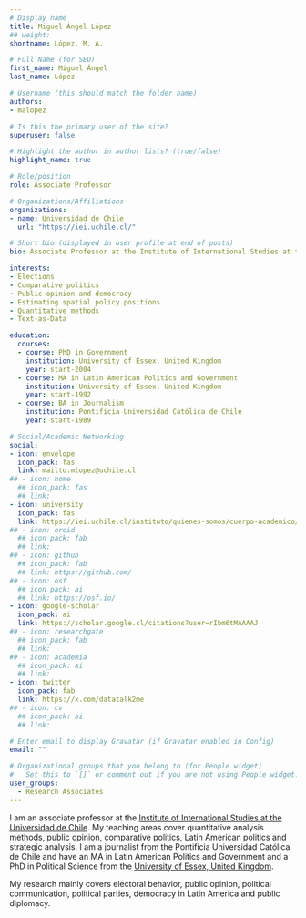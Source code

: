 ```yaml
---
# Display name
title: Miguel Ángel López
## weight: 
shortname: López, M. A.

# Full Name (for SEO)
first_name: Miguel Ángel
last_name: López

# Username (this should match the folder name)
authors:
- malopez

# Is this the primary user of the site?
superuser: false

# Highlight the author in author lists? (true/false)
highlight_name: true

# Role/position
role: Associate Professor

# Organizations/Affiliations
organizations:
- name: Universidad de Chile
  url: "https://iei.uchile.cl/"

# Short bio (displayed in user profile at end of posts)
bio: Associate Professor at the Institute of International Studies at the Universidad de Chile. Research Associate in Training Data Lab, Chile.

interests:
- Elections
- Comparative politics
- Public opinion and democracy
- Estimating spatial policy positions
- Quantitative methods
- Text-as-Data

education:
  courses:
  - course: PhD in Government
    institution: University of Essex, United Kingdom
    year: start-2004
  - course: MA in Latin American Politics and Government
    institution: University of Essex, United Kingdom
    year: start-1992
  - course: BA in Journalism
    institution: Pontificia Universidad Católica de Chile
    year: start-1989

# Social/Academic Networking
social:
- icon: envelope
  icon_pack: fas
  link: mailto:mlopez@uchile.cl
## - icon: home
  ## icon_pack: fas
  ## link: 
- icon: university
  icon_pack: fas
  link: https://iei.uchile.cl/instituto/quienes-somos/cuerpo-academico/prof-miguel-angel-lopez-varas
## - icon: orcid
  ## icon_pack: fab
  ## link: 
## - icon: github
  ## icon_pack: fab
  ## link: https://github.com/
## - icon: osf
  ## icon_pack: ai
  ## link: https://osf.io/
- icon: google-scholar
  icon_pack: ai
  link: https://scholar.google.cl/citations?user=rIbm6tMAAAAJ
## - icon: researchgate
  ## icon_pack: fab
  ## link: 
## - icon: academia
  ## icon_pack: ai
  ## link: 
- icon: twitter
  icon_pack: fab
  link: https://x.com/datatalk2me
## - icon: cv
  ## icon_pack: ai
  ## link: 

# Enter email to display Gravatar (if Gravatar enabled in Config)
email: ""

# Organizational groups that you belong to (for People widget)
#   Set this to `[]` or comment out if you are not using People widget.
user_groups:
  - Research Associates
---
```


I am an associate professor at the [Institute of International Studies at the Universidad de Chile](https://iei.uchile.cl/). My teaching areas cover quantitative analysis methods, public opinion, comparative politics, Latin American politics and strategic analysis. I am a journalist from the Pontificia Universidad Católica de Chile and have an MA in Latin American Politics and Government and a PhD in Political Science from the [University of Essex, United Kingdom](https://www.essex.ac.uk/).

My research mainly covers electoral behavior, public opinion, political communication, political parties, democracy in Latin America and public diplomacy.
